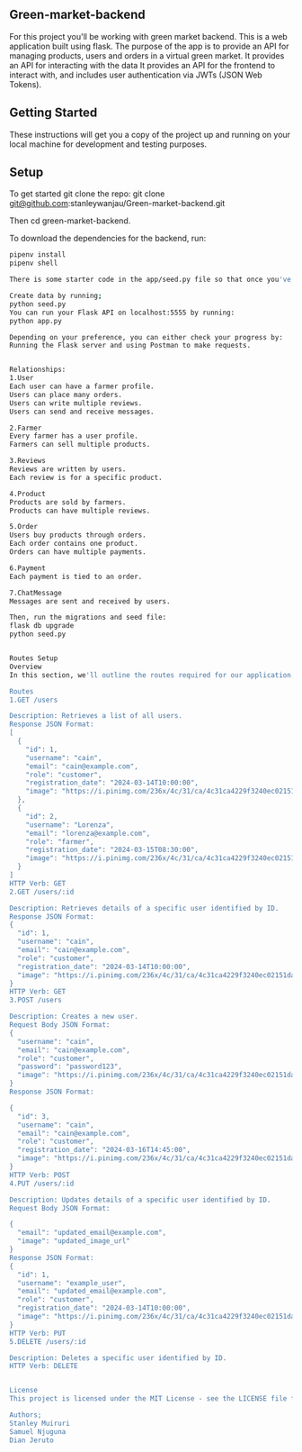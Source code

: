 ## Green-market-backend

For this project you'll be working with green market backend.
This is a web application built using flask.
The purpose of the app is to provide an API for managing products, users and orders in a virtual green market.  It provides an API for interacting with the data
It provides an API for the frontend to interact with, and includes user authentication via JWTs (JSON Web Tokens).

## Getting Started
These instructions will get you a copy of the project up and running on your local machine for development and testing purposes. 

## Setup

To get started git clone the repo:
git clone git@github.com:stanleywanjau/Green-market-backend.git

Then cd green-market-backend.

To download the dependencies for the backend, run:

```bash
pipenv install
pipenv shell

There is some starter code in the app/seed.py file so that once you've generated the models, you'll be able to create data to test your application.

Create data by running;
python seed.py
You can run your Flask API on localhost:5555 by running:
python app.py

Depending on your preference, you can either check your progress by:
Running the Flask server and using Postman to make requests.


Relationships:
1.User
Each user can have a farmer profile.
Users can place many orders.
Users can write multiple reviews.
Users can send and receive messages.

2.Farmer
Every farmer has a user profile.
Farmers can sell multiple products.

3.Reviews
Reviews are written by users.
Each review is for a specific product.

4.Product
Products are sold by farmers.
Products can have multiple reviews.

5.Order
Users buy products through orders.
Each order contains one product.
Orders can have multiple payments.

6.Payment
Each payment is tied to an order.

7.ChatMessage
Messages are sent and received by users.

Then, run the migrations and seed file:
flask db upgrade
python seed.py


Routes Setup
Overview
In this section, we'll outline the routes required for our application, along with the expected JSON data format and the corresponding HTTP verbs.

Routes
1.GET /users

Description: Retrieves a list of all users.
Response JSON Format:
[
  {
    "id": 1,
    "username": "cain",
    "email": "cain@example.com",
    "role": "customer",
    "registration_date": "2024-03-14T10:00:00",
    "image": "https://i.pinimg.com/236x/4c/31/ca/4c31ca4229f3240ec02151da4c21f888.jpg"
  },
  {
    "id": 2,
    "username": "Lorenza",
    "email": "lorenza@example.com",
    "role": "farmer",
    "registration_date": "2024-03-15T08:30:00",
    "image": "https://i.pinimg.com/236x/4c/31/ca/4c31ca4229f3240ec02151da4c21f888.jpg"
  }
]
HTTP Verb: GET
2.GET /users/:id

Description: Retrieves details of a specific user identified by ID.
Response JSON Format:
{
  "id": 1,
  "username": "cain",
  "email": "cain@example.com",
  "role": "customer",
  "registration_date": "2024-03-14T10:00:00",
  "image": "https://i.pinimg.com/236x/4c/31/ca/4c31ca4229f3240ec02151da4c21f888.jpg"
}
HTTP Verb: GET
3.POST /users

Description: Creates a new user.
Request Body JSON Format:
{
  "username": "cain",
  "email": "cain@example.com",
  "role": "customer",
  "password": "password123",
  "image": "https://i.pinimg.com/236x/4c/31/ca/4c31ca4229f3240ec02151da4c21f888.jpg"
}
Response JSON Format:

{
  "id": 3,
  "username": "cain",
  "email": "cain@example.com",
  "role": "customer",
  "registration_date": "2024-03-16T14:45:00",
  "image": "https://i.pinimg.com/236x/4c/31/ca/4c31ca4229f3240ec02151da4c21f888.jpg"
}
HTTP Verb: POST
4.PUT /users/:id

Description: Updates details of a specific user identified by ID.
Request Body JSON Format:

{
  "email": "updated_email@example.com",
  "image": "updated_image_url"
}
Response JSON Format:
{
  "id": 1,
  "username": "example_user",
  "email": "updated_email@example.com",
  "role": "customer",
  "registration_date": "2024-03-14T10:00:00",
  "image": "https://i.pinimg.com/236x/4c/31/ca/4c31ca4229f3240ec02151da4c21f888.jpg"
}
HTTP Verb: PUT
5.DELETE /users/:id

Description: Deletes a specific user identified by ID.
HTTP Verb: DELETE


License
This project is licensed under the MIT License - see the LICENSE file for details.

Authors;
Stanley Muiruri
Samuel Njuguna
Dian Jeruto





